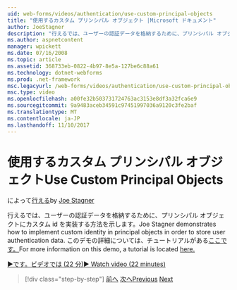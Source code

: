 ```yaml
---
uid: web-forms/videos/authentication/use-custom-principal-objects
title: "使用するカスタム プリンシパル オブジェクト |Microsoft ドキュメント"
author: JoeStagner
description: "行えるでは、ユーザーの認証データを格納するために、プリンシパル オブジェクトにカスタム id を実装する方法を示します。 このデモでは、詳細については."
ms.author: aspnetcontent
manager: wpickett
ms.date: 07/16/2008
ms.topic: article
ms.assetid: 368733eb-0822-4b97-8e5a-127be6c88a61
ms.technology: dotnet-webforms
ms.prod: .net-framework
msc.legacyurl: /web-forms/videos/authentication/use-custom-principal-objects
msc.type: video
ms.openlocfilehash: a00fe32b503731724763ac3153e8df3a32fca6e9
ms.sourcegitcommit: 9a9483aceb34591c97451997036a9120c3fe2baf
ms.translationtype: MT
ms.contentlocale: ja-JP
ms.lasthandoff: 11/10/2017
---
```

<a name="use-custom-principal-objects"></a><span data-ttu-id="5cc3e-104">使用するカスタム プリンシパル オブジェクト</span><span class="sxs-lookup"><span data-stu-id="5cc3e-104">Use Custom Principal Objects</span></span>
====================
<span data-ttu-id="5cc3e-105">によって[行える](https://github.com/JoeStagner)</span><span class="sxs-lookup"><span data-stu-id="5cc3e-105">by [Joe Stagner](https://github.com/JoeStagner)</span></span>

<span data-ttu-id="5cc3e-106">行えるでは、ユーザーの認証データを格納するために、プリンシパル オブジェクトにカスタム id を実装する方法を示します。</span><span class="sxs-lookup"><span data-stu-id="5cc3e-106">Joe Stagner demonstrates how to implement custom identity in principal objects in order to store user authentication data.</span></span> <span data-ttu-id="5cc3e-107">このデモの詳細については、チュートリアルがある[ここです。](../../overview/older-versions-security/introduction/forms-authentication-configuration-and-advanced-topics-vb.md)</span><span class="sxs-lookup"><span data-stu-id="5cc3e-107">For more information on this demo, a tutorial is located [here.](../../overview/older-versions-security/introduction/forms-authentication-configuration-and-advanced-topics-vb.md)</span></span>

[<span data-ttu-id="5cc3e-108">&#9654;です。ビデオでは (22 分)</span><span class="sxs-lookup"><span data-stu-id="5cc3e-108">&#9654; Watch video (22 minutes)</span></span>](https://channel9.msdn.com/Blogs/ASP-NET-Site-Videos/use-custom-principal-objects)

>[!div class="step-by-step"]
<span data-ttu-id="5cc3e-109">[前へ](add-custom-data-to-the-authentication-method.md)
[次へ](understanding-aspnet-memberships.md)</span><span class="sxs-lookup"><span data-stu-id="5cc3e-109">[Previous](add-custom-data-to-the-authentication-method.md)
[Next](understanding-aspnet-memberships.md)</span></span>
